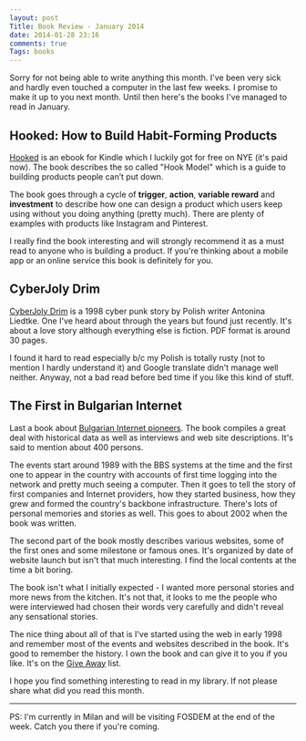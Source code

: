 ```yaml
---
layout: post
Title: Book Review - January 2014
date: 2014-01-28 23:16
comments: true
Tags: books
---
```


Sorry for not being able to write anything this month. I've been very sick
and hardly even touched a computer in the last few weeks. I promise to make
it up to you next month. Until then here's the books I've managed to read in
January.


Hooked: How to Build Habit-Forming Products
-------------------------------------------

[Hooked](http://amzn.to/1erRrnb) is an ebook for Kindle which I luckily got for
free on NYE (it's paid now). The book describes the so called "Hook Model"
which is a guide to building products people can’t put down. 

The book goes through a cycle of **trigger**, **action**, **variable reward** and
**investment** to describe how one can design a product which users keep using
without you doing anything (pretty much). There are plenty of examples with products
like Instagram and Pinterest.

I really find the book interesting and will strongly recommend it as a must read
to anyone who is building a product. If you're thinking about a mobile app or an
online service this book is definitely for you.


CyberJoly Drim
---------------

[CyberJoly Drim](http://hell.pl/nina/carramba.htm) is a 1998 cyber punk story by
Polish writer Antonina Liedtke. One I've heard about through the years but found
just recently. It's about a love story although everything else is fiction. PDF format
is around 30 pages.

I found it hard to read especially b/c my Polish is totally rusty (not to mention I hardly
understand it) and Google translate didn't manage well neither. Anyway, not a bad read
before bed time if you like this kind of stuff.


The First in Bulgarian Internet
--------------------------------

Last a book about 
[Bulgarian Internet pioneers](https://www.goodreads.com/book/show/13398350). The book
compiles a great deal with historical data as well as interviews and web site descriptions.
It's said to mention about 400 persons. 

The events start around 1989 with the BBS systems at the time and the first one to appear in
the country with accounts of first time logging into the network and pretty much seeing a
computer. Then it goes to tell the story of first companies and Internet providers, how they
started business, how they grew and formed the country's backbone infrastructure. There's
lots of personal memories and stories as well. This goes to about 2002 when the book
was written.


The second part of the book mostly describes various websites, some of the first ones and
some milestone or famous ones. It's organized by date of website launch but isn't that much
interesting. I find the local contents at the time a bit boring.


The book isn't what I initially expected - I wanted more personal stories and more news from
the kitchen. It's not that, it looks to me the people who were interviewed had chosen their
words very carefully and didn't reveal any sensational stories.

The nice thing about all of that is I've started using the web in early 1998 and remember
most of the events and websites described in the book. It's good to remember the history.
I own the book and can give it to you if you like. It's on the [Give Away](/blog/2013/04/05/give-away-list/)
list.



I hope you find something interesting to read in my library. If not please share what did you
read this month.

---

PS: I'm currently in Milan and will be visiting FOSDEM at the end of the week. Catch
you there if you're coming.

